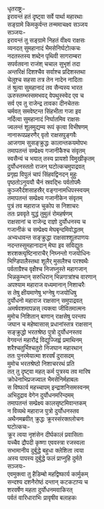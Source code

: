 धृतराष्ट्रः-  
इरावन्तं हतं दृष्ट्वा सर्वे पार्था महारथाः  
सङ्ग्रामे किमकुर्वन्त तन्ममाचक्ष्व सञ्जय  
सञ्जयः-  
इरावन्तं तु सङ्ग्रामे निहतं वीक्ष्य राक्षसः  
व्यनदत् सुमहानादं भैमसेनिर्घटोत्कचः  
नदतस्तस्य शब्देन पृथिवी सागराम्बरा  
सपर्वतवना राजंश् चचाल सुभृशं तदा  
अन्तरिक्षं दिशश्चैव सर्वाश्च प्रदिशस्तथा  
चेलुश्च सहसा तत्र तेन नादेन नादिताः  
तं श्रुत्वा सुमहानादं तव सैन्यस्य भारत  
ऊरुस्तम्भस्समभवद् वेपथुस्स्वेद एव च  
सर्व एव तु राजेन्द्र तावका दीनचेतसः  
चर्मवत् समवेष्टन्त सिंहभीता गजा इव  
नर्दित्वा सुमहानादं निर्घातमिव राक्षसः  
ज्वलन्तं शूलमुद्यम्य रूपं कृत्वा विभीषणम्  
नानारूपप्रहरणैर् वृतो राक्षसपुङ्गवैः  
आजगाम सुसङ्क्रुद्धः कालान्तकयमोपभः  
तमापतन्तं सम्प्रेक्ष्य गजानीकैश्च संवृतम्  
स्वसैन्यं च भयात् तस्य प्रायशो विमुखीकृतम्  
दुर्योधनस्ततो राजन् घटोत्कचमुपाद्रवत्  
प्रगृह्य विपुलं चापं सिंहवद्विनदन् मुहुः  
पृष्ठतोऽनुययौ चैनं स्रवद्भिः पर्वतोपमैः  
कुञ्जरैर्दशसाहस्रैर् वङ्गानामधिपस्स्वयम्  
तमापतन्तं सम्प्रेक्ष्य गजानीकेन संवृतम्  
पुत्रं तव महाराज चुकोप स निशाचरः  
ततः प्रववृते युद्धं तुमुलं रोमहर्षणम्  
राक्षसानां च राजेन्द्र राज्ञो दुर्योधनस्य च  
गजानीकं च सम्प्रेक्ष्य मेघबृन्दमिवोद्धतम्  
अभ्यधावन्त सङ्क्रुद्धा राक्षसाश्शूलपाणयः  
नदन्तस्सुमहानादान् मेघा इव सविद्युतः  
शरशक्त्यृष्टिनाराचैर् निघ्नन्तो गजयोधिनः  
भिण्डिपालैस्तथा शूलैर् मुसलैश्च परश्वथैः  
पर्वताग्रैश्च वृक्षैश्च निजघ्नुस्ते महागजान्  
भिन्नकुम्भान् सरुधिरान् भिन्नगात्रांश्च वारणान्  
अपश्याम महाराज वध्यमानान् निशाचरैः  
स तेषु क्षीयमाणेषु भग्नेषु गजयोधिषु  
दुर्योधनो महाराज राक्षसान् समुपाद्रवत्  
अमर्षवशमापन्नस् त्यक्त्वा जीवितमात्मनः  
मुमोच निशितान् बाणान् राक्षसेषु परन्तप  
जघान च महेष्वासास् प्रधानांस्तत्र राक्षसान्  
सङ्क्रुद्धो भरतश्रेष्ठ पुत्रो दुर्योधनस्तव  
वेगवन्तं महारौद्रं विद्युज्जिह्वं प्रमाथिनम्  
शरैश्चतुर्भिश्चतुरो निजघान महारथान्  
ततः पुनरमेयात्मा शरवर्षं दुरासदम्  
मुमोच भरतश्रेष्ठो निशाचररथं प्रति  
तत् तु दृष्ट्वा महत् कर्म पुत्रस्य तव मारिष  
क्रोधेनाभिप्रजज्वाल भैमसेनिर्महाबलः  
स विष्फार्य महच्चापम् इन्द्राशनिसमस्वनम्  
अभिदुद्राव वेगेन दुर्योधनमरिन्दमम्  
तमापतन्तं सम्प्रेक्ष्य कालसृष्टमिवान्तकम्  
न विव्यथे महाराज पुत्रो दुर्योधनस्तव  
अथैनमब्रवीत् क्रुद्धः क्रूरस्संरक्तलोचनः  
घटोत्कचः-  
क्रूर त्वया नृशंसेन दीर्घकालं प्रवासिताः  
यच्चैव द्रौपदी कृष्णा एववस्त्रा रजस्वला  
सभामानीय दुर्बुद्धे बहुधा क्लेशिता त्वया  
अस्य पापस्य दुर्बुद्धे फलं प्राप्नुहि दुर्मते  
सञ्जयः-  
एवमुक्त्वा तु हैडिम्बो महद्विष्फार्य कार्मुकम्  
सन्दश्य दशनैरोष्ठं दन्तान् कटकटाप्य च  
शरवर्षेण महता दुर्योधनमवाकिरत्  
पर्वतं वारिधाराभिः प्रावृषीव बलाहकः  
